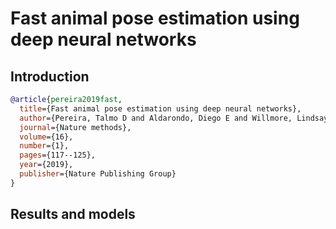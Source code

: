 # Fast animal pose estimation using deep neural networks

## Introduction

<!-- [DATASET] -->

```bibtex
@article{pereira2019fast,
  title={Fast animal pose estimation using deep neural networks},
  author={Pereira, Talmo D and Aldarondo, Diego E and Willmore, Lindsay and Kislin, Mikhail and Wang, Samuel S-H and Murthy, Mala and Shaevitz, Joshua W},
  journal={Nature methods},
  volume={16},
  number={1},
  pages={117--125},
  year={2019},
  publisher={Nature Publishing Group}
}
```

## Results and models
